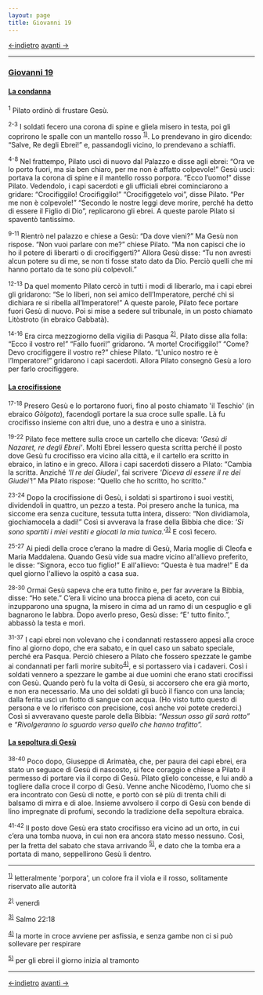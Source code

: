 ```yaml
---
layout: page
title: Giovanni 19
---
```

[<-indietro](gv18.html) [avanti ->](gv20.html)

--------------------------------
### <a href="" id="giovanni_19">Giovanni 19</a>

#### <a href="" id="la_condanna">La condanna</a>

<sup>1</sup> Pilato ordinò di frustare Gesù.

<sup>2-3</sup> I soldati fecero una corona di spine e gliela misero in testa, poi gli coprirono le spalle con un mantello rosso <sup><a href="#fn__1" id="fnt__1" class="fn_top">1)</a></sup>. Lo prendevano in giro dicendo: “Salve, Re degli Ebrei!” e, passandogli vicino, lo prendevano a schiaffi.

<sup>4-8</sup> Nel frattempo, Pilato uscì di nuovo dal Palazzo e disse agli ebrei: “Ora ve lo porto fuori, ma sia ben chiaro, per me non è affatto colpevole!” Gesù uscì: portava la corona di spine e il mantello rosso porpora. “Ecco l’uomo!” disse Pilato. Vedendolo, i capi sacerdoti e gli ufficiali ebrei cominciarono a gridare: “Crocifiggilo! Crocifiggilo!” “Crocifiggetelo voi”, disse Pilato. “Per me non è colpevole!” “Secondo le nostre leggi deve morire, perché ha detto di essere il Figlio di Dio”, replicarono gli ebrei. A queste parole Pilato si spaventò tantissimo.

<sup>9-11</sup> Rientrò nel palazzo e chiese a Gesù: “Da dove vieni?” Ma Gesù non rispose. “Non vuoi parlare con me?” chiese Pilato. “Ma non capisci che io ho il potere di liberarti o di crocifiggerti?” Allora Gesù disse: “Tu non avresti alcun potere su di me, se non ti fosse stato dato da Dio. Perciò quelli che mi hanno portato da te sono più colpevoli.”

<sup>12-13</sup> Da quel momento Pilato cercò in tutti i modi di liberarlo, ma i capi ebrei gli gridarono: “Se lo liberi, non sei amico dell’Imperatore, perché chi si dichiara re si ribella all’Imperatore!” A queste parole, Pilato fece portare fuori Gesù di nuovo. Poi si mise a sedere sul tribunale, in un posto chiamato Litòstroto (in ebraico Gabbatà).

<sup>14-16</sup> Era circa mezzogiorno della vigilia di Pasqua <sup><a href="#fn__2" id="fnt__2" class="fn_top">2)</a></sup>. Pilato disse alla folla: “Ecco il vostro re!” “Fallo fuori!” gridarono. “A morte! Crocifiggilo!” “Come? Devo crocifiggere il vostro re?” chiese Pilato. “L'unico nostro re è l’Imperatore!” gridarono i capi sacerdoti. Allora Pilato consegnò Gesù a loro per farlo crocifiggere.

#### <a href="" id="la_crocifissione">La crocifissione</a>

<sup>17-18</sup> Presero Gesù e lo portarono fuori, fino al posto chiamato 'il Teschio' (in ebraico *Gòlgota*), facendogli portare la sua croce sulle spalle. Là fu crocifisso insieme con altri due, uno a destra e uno a sinistra.

<sup>19-22</sup> Pilato fece mettere sulla croce un cartello che diceva: *'Gesù di Nazaret, re degli Ebrei'*. Molti Ebrei lessero questa scritta perché il posto dove Gesù fu crocifisso era vicino alla città, e il cartello era scritto in ebraico, in latino e in greco. Allora i capi sacerdoti dissero a Pilato: “Cambia la scritta. Anziché *'Il re dei Giudei'*, fai scrivere *'Diceva di essere il re dei Giudei'*!” Ma Pilato rispose: “Quello che ho scritto, ho scritto.”

<sup>23-24</sup> Dopo la crocifissione di Gesù, i soldati si spartirono i suoi vestiti, dividendoli in quattro, un pezzo a testa. Poi presero anche la tunica, ma siccome era senza cuciture, tessuta tutta intera, dissero: “Non dividiamola, giochiamocela a dadi!” Così si avverava la frase della Bibbia che dice: *'Si sono spartiti i miei vestiti e giocati la mia tunica.'*<sup><a href="#fn__3" id="fnt__3" class="fn_top">3)</a></sup> E così fecero.

<sup>25-27</sup> Ai piedi della croce c’erano la madre di Gesù, Maria moglie di Cleofa e Maria Maddalena. Quando Gesù vide sua madre vicino all'allievo preferito, le disse: “Signora, ecco tuo figlio!” E all'allievo: “Questa è tua madre!” E da quel giorno l'allievo la ospitò a casa sua.

<sup>28-30</sup> Ormai Gesù sapeva che era tutto finito e, per far avverare la Bibbia, disse: “Ho sete.” C’era lì vicino una brocca piena di aceto, con cui inzupparono una spugna, la misero in cima ad un ramo di un cespuglio e gli bagnarono le labbra. Dopo averlo preso, Gesù disse: “E' tutto finito.”, abbassò la testa e morì.

<sup>31-37</sup> I capi ebrei non volevano che i condannati restassero appesi alla croce fino al giorno dopo, che era sabato, e in quel caso un sabato speciale, perché era Pasqua. Perciò chiesero a Pilato che fossero spezzate le gambe ai condannati per farli morire subito<sup><a href="#fn__4" id="fnt__4" class="fn_top">4)</a></sup>, e si portassero via i cadaveri. Così i soldati vennero a spezzare le gambe ai due uomini che erano stati crocifissi con Gesù. Quando però fu la volta di Gesù, si accorsero che era già morto, e non era necessario. Ma uno dei soldati gli bucò il fianco con una lancia; dalla ferita uscì un fiotto di sangue con acqua. (Ho visto tutto questo di persona e ve lo riferisco con precisione, così anche voi potete crederci.) Così si avveravano queste parole della Bibbia: *“Nessun osso gli sarà rotto”* e *“Rivolgeranno lo sguardo verso quello che hanno trafitto”.*

#### <a href="" id="la_sepoltura_di_gesu">La sepoltura di Gesù</a>

<sup>38-40</sup> Poco dopo, Giuseppe di Arimatèa, che, per paura dei capi ebrei, era stato un seguace di Gesù di nascosto, si fece coraggio e chiese a Pilato il permesso di portare via il corpo di Gesù. Pilato glielo concesse, e lui andò a togliere dalla croce il corpo di Gesù. Venne anche Nicodèmo, l’uomo che si era incontrato con Gesù di notte, e portò con sé più di trenta chili di balsamo di mirra e di aloe. Insieme avvolsero il corpo di Gesù con bende di lino impregnate di profumi, secondo la tradizione della sepoltura ebraica.

<sup>41-42</sup> Il posto dove Gesù era stato crocifisso era vicino ad un orto, in cui c’era una tomba nuova, in cui non era ancora stato messo nessuno. Così, per la fretta del sabato che stava arrivando <sup><a href="#fn__5" id="fnt__5" class="fn_top">5)</a></sup>, e dato che la tomba era a portata di mano, seppellirono Gesù lì dentro.

--------------------------------
<sup><a href="#fnt__1" id="fn__1" class="fn_bot">1)</a></sup>
letteralmente 'porpora', un colore fra il viola e il rosso, solitamente riservato alle autorità

<sup><a href="#fnt__2" id="fn__2" class="fn_bot">2)</a></sup>
venerdì

<sup><a href="#fnt__3" id="fn__3" class="fn_bot">3)</a></sup>
Salmo 22:18

<sup><a href="#fnt__4" id="fn__4" class="fn_bot">4)</a></sup>
la morte in croce avviene per asfissia, e senza gambe non ci si può sollevare per respirare

<sup><a href="#fnt__5" id="fn__5" class="fn_bot">5)</a></sup>
per gli ebrei il giorno inizia al tramonto

--------------------------------
[<-indietro](gv18.html) [avanti ->](gv20.html)
